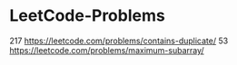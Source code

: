 # LeetCode-Problems
217 https://leetcode.com/problems/contains-duplicate/
53 https://leetcode.com/problems/maximum-subarray/
